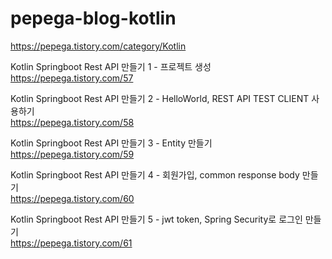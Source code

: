 # pepega-blog-kotlin
https://pepega.tistory.com/category/Kotlin

Kotlin Springboot Rest API 만들기 1 - 프로젝트 생성  
https://pepega.tistory.com/57

Kotlin Springboot Rest API 만들기 2 - HelloWorld, REST API TEST CLIENT 사용하기  
https://pepega.tistory.com/58

Kotlin Springboot Rest API 만들기 3 - Entity 만들기  
https://pepega.tistory.com/59

Kotlin Springboot Rest API 만들기 4 - 회원가입, common response body 만들기  
https://pepega.tistory.com/60  

Kotlin Springboot Rest API 만들기 5 - jwt token, Spring Security로 로그인 만들기  
https://pepega.tistory.com/61  
